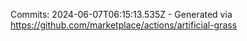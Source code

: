 Commits: 2024-06-07T06:15:13.535Z - Generated via https://github.com/marketplace/actions/artificial-grass
<br>
